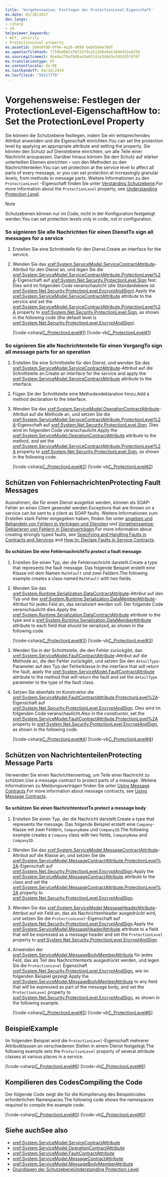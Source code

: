 ```yaml
---
title: 'Vorgehensweise: Festlegen der ProtectionLevel-Eigenschaft'
ms.date: 03/30/2017
dev_langs:
- csharp
- vb
helpviewer_keywords:
- WCF, security
- ProtectionLevel property
ms.assetid: 3d4e8f80-0f9e-4a26-9899-beb6584e78df
ms.openlocfilehash: 77596d682af6f2579ca512b0a6de1694452e025b
ms.sourcegitcommit: 0be8a279af6d8a43e03141e349d3efd5d35f8767
ms.translationtype: HT
ms.contentlocale: de-DE
ms.lasthandoff: 04/18/2019
ms.locfileid: "59317778"
---
```

# <a name="how-to-set-the-protectionlevel-property"></a><span data-ttu-id="ada10-102">Vorgehensweise: Festlegen der ProtectionLevel-Eigenschaft</span><span class="sxs-lookup"><span data-stu-id="ada10-102">How to: Set the ProtectionLevel Property</span></span>
<span data-ttu-id="ada10-103">Sie können die Schutzebene festlegen, indem Sie ein entsprechendes Attribut anwenden und die Eigenschaft einrichten.</span><span class="sxs-lookup"><span data-stu-id="ada10-103">You can set the protection level by applying an appropriate attribute and setting the property.</span></span> <span data-ttu-id="ada10-104">Sie können den Schutz auf Dienstebene einrichten, um alle Teile einer Nachricht anzupassen. Darüber hinaus können Sie den Schutz auf stärker unterteilten Ebenen einrichten – von den Methoden zu den Nachrichtenteilen.</span><span class="sxs-lookup"><span data-stu-id="ada10-104">You can set protection at the service level to affect all parts of every message, or you can set protection at increasingly granular levels, from methods to message parts.</span></span> <span data-ttu-id="ada10-105">Weitere Informationen zu den `ProtectionLevel` -Eigenschaft finden Sie unter [Verständnis Schutzebene](../../../docs/framework/wcf/understanding-protection-level.md).</span><span class="sxs-lookup"><span data-stu-id="ada10-105">For more information about the `ProtectionLevel` property, see [Understanding Protection Level](../../../docs/framework/wcf/understanding-protection-level.md).</span></span>  
  
> [!NOTE]
>  <span data-ttu-id="ada10-106">Schutzebenen können nur im Code, nicht in der Konfiguration festgelegt werden.</span><span class="sxs-lookup"><span data-stu-id="ada10-106">You can set protection levels only in code, not in configuration.</span></span>  
  
### <a name="to-sign-all-messages-for-a-service"></a><span data-ttu-id="ada10-107">So signieren Sie alle Nachrichten für einen Dienst</span><span class="sxs-lookup"><span data-stu-id="ada10-107">To sign all messages for a service</span></span>  
  
1. <span data-ttu-id="ada10-108">Erstellen Sie eine Schnittstelle für den Dienst.</span><span class="sxs-lookup"><span data-stu-id="ada10-108">Create an interface for the service.</span></span>  
  
2. <span data-ttu-id="ada10-109">Wenden Sie das <xref:System.ServiceModel.ServiceContractAttribute>-Attribut für den Dienst an, und legen Sie die <xref:System.ServiceModel.ServiceContractAttribute.ProtectionLevel%2A>-Eigenschaft auf <xref:System.Net.Security.ProtectionLevel.Sign> fest. Dies wird im folgenden Code veranschaulicht (die Standardebene ist <xref:System.Net.Security.ProtectionLevel.EncryptAndSign>).</span><span class="sxs-lookup"><span data-stu-id="ada10-109">Apply the <xref:System.ServiceModel.ServiceContractAttribute> attribute to the service and set the <xref:System.ServiceModel.ServiceContractAttribute.ProtectionLevel%2A> property to <xref:System.Net.Security.ProtectionLevel.Sign>, as shown in the following code (the default level is <xref:System.Net.Security.ProtectionLevel.EncryptAndSign>).</span></span>  
  
     [!code-csharp[C_ProtectionLevel#1](../../../samples/snippets/csharp/VS_Snippets_CFX/c_protectionlevel/cs/source.cs#1)]
     [!code-vb[C_ProtectionLevel#1](../../../samples/snippets/visualbasic/VS_Snippets_CFX/c_protectionlevel/vb/source.vb#1)]  
  
### <a name="to-sign-all-message-parts-for-an-operation"></a><span data-ttu-id="ada10-110">So signieren Sie alle Nachrichtenteile für einen Vorgang</span><span class="sxs-lookup"><span data-stu-id="ada10-110">To sign all message parts for an operation</span></span>  
  
1. <span data-ttu-id="ada10-111">Erstellen Sie eine Schnittstelle für den Dienst, und wenden Sie das <xref:System.ServiceModel.ServiceContractAttribute>-Attribut auf die Schnittstelle an.</span><span class="sxs-lookup"><span data-stu-id="ada10-111">Create an interface for the service and apply the <xref:System.ServiceModel.ServiceContractAttribute> attribute to the interface.</span></span>  
  
2. <span data-ttu-id="ada10-112">Fügen Sie der Schnittstelle eine Methodendeklaration hinzu.</span><span class="sxs-lookup"><span data-stu-id="ada10-112">Add a method declaration to the interface.</span></span>  
  
3. <span data-ttu-id="ada10-113">Wenden Sie das <xref:System.ServiceModel.OperationContractAttribute>-Attribut auf die Methode an, und setzen Sie die <xref:System.ServiceModel.ServiceContractAttribute.ProtectionLevel%2A>-Eigenschaft auf <xref:System.Net.Security.ProtectionLevel.Sign>. Dies wird im folgenden Code veranschaulicht.</span><span class="sxs-lookup"><span data-stu-id="ada10-113">Apply the <xref:System.ServiceModel.OperationContractAttribute> attribute to the method, and set the <xref:System.ServiceModel.ServiceContractAttribute.ProtectionLevel%2A> property to <xref:System.Net.Security.ProtectionLevel.Sign>, as shown in the following code.</span></span>  
  
     [!code-csharp[C_ProtectionLevel#2](../../../samples/snippets/csharp/VS_Snippets_CFX/c_protectionlevel/cs/source.cs#2)]
     [!code-vb[C_ProtectionLevel#2](../../../samples/snippets/visualbasic/VS_Snippets_CFX/c_protectionlevel/vb/source.vb#2)]  
  
## <a name="protecting-fault-messages"></a><span data-ttu-id="ada10-114">Schützen von Fehlernachrichten</span><span class="sxs-lookup"><span data-stu-id="ada10-114">Protecting Fault Messages</span></span>  
 <span data-ttu-id="ada10-115">Ausnahmen, die für einen Dienst ausgelöst werden, können als SOAP-Fehler an einen Client gesendet werden.</span><span class="sxs-lookup"><span data-stu-id="ada10-115">Exceptions that are thrown on a service can be sent to a client as SOAP faults.</span></span> <span data-ttu-id="ada10-116">Weitere Informationen zum Erstellen stark Fehler eingegeben haben, finden Sie unter [angeben und Behandeln von Fehlern in Verträgen und Diensten](../../../docs/framework/wcf/specifying-and-handling-faults-in-contracts-and-services.md) und [Vorgehensweise: Deklarieren von Fehlern in Dienstverträgen](../../../docs/framework/wcf/how-to-declare-faults-in-service-contracts.md).</span><span class="sxs-lookup"><span data-stu-id="ada10-116">For more information about creating strongly typed faults, see [Specifying and Handling Faults in Contracts and Services](../../../docs/framework/wcf/specifying-and-handling-faults-in-contracts-and-services.md) and [How to: Declare Faults in Service Contracts](../../../docs/framework/wcf/how-to-declare-faults-in-service-contracts.md).</span></span>  
  
#### <a name="to-protect-a-fault-message"></a><span data-ttu-id="ada10-117">So schützen Sie eine Fehlernachricht</span><span class="sxs-lookup"><span data-stu-id="ada10-117">To protect a fault message</span></span>  
  
1. <span data-ttu-id="ada10-118">Erstellen Sie einen Typ, der die Fehlernachricht darstellt.</span><span class="sxs-lookup"><span data-stu-id="ada10-118">Create a type that represents the fault message.</span></span> <span data-ttu-id="ada10-119">Das folgende Beispiel erstellt eine Klasse mit dem Namen `MathFault` und zwei Feldern.</span><span class="sxs-lookup"><span data-stu-id="ada10-119">The following example creates a class named `MathFault` with two fields.</span></span>  
  
2. <span data-ttu-id="ada10-120">Wenden Sie das <xref:System.Runtime.Serialization.DataContractAttribute>-Attribut auf den Typ und das <xref:System.Runtime.Serialization.DataMemberAttribute>-Attribut für jedes Feld an, das serialisiert werden soll. Der folgende Code veranschaulicht dies.</span><span class="sxs-lookup"><span data-stu-id="ada10-120">Apply the <xref:System.Runtime.Serialization.DataContractAttribute> attribute to the type and a <xref:System.Runtime.Serialization.DataMemberAttribute> attribute to each field that should be serialized, as shown in the following code.</span></span>  
  
     [!code-csharp[C_ProtectionLevel#3](../../../samples/snippets/csharp/VS_Snippets_CFX/c_protectionlevel/cs/source.cs#3)]
     [!code-vb[C_ProtectionLevel#3](../../../samples/snippets/visualbasic/VS_Snippets_CFX/c_protectionlevel/vb/source.vb#3)]  
  
3. <span data-ttu-id="ada10-121">Wenden Sie in der Schnittstelle, die den Fehler zurückgibt, das <xref:System.ServiceModel.FaultContractAttribute>-Attribut auf die Methode an, die den Fehler zurückgibt, und setzen Sie den `detailType`-Parameter auf den Typ der Fehlerklasse.</span><span class="sxs-lookup"><span data-stu-id="ada10-121">In the interface that will return the fault, apply the <xref:System.ServiceModel.FaultContractAttribute> attribute to the method that will return the fault and set the `detailType` parameter to the type of the fault class.</span></span>  
  
4. <span data-ttu-id="ada10-122">Setzen Sie ebenfalls im Konstruktor die <xref:System.ServiceModel.FaultContractAttribute.ProtectionLevel%2A>-Eigenschaft auf <xref:System.Net.Security.ProtectionLevel.EncryptAndSign>. Dies wird im folgenden Code veranschaulicht.</span><span class="sxs-lookup"><span data-stu-id="ada10-122">Also in the constructor, set the <xref:System.ServiceModel.FaultContractAttribute.ProtectionLevel%2A> property to <xref:System.Net.Security.ProtectionLevel.EncryptAndSign>, as shown in the following code.</span></span>  
  
     [!code-csharp[C_ProtectionLevel#4](../../../samples/snippets/csharp/VS_Snippets_CFX/c_protectionlevel/cs/source.cs#4)]
     [!code-vb[C_ProtectionLevel#4](../../../samples/snippets/visualbasic/VS_Snippets_CFX/c_protectionlevel/vb/source.vb#4)]  
  
## <a name="protecting-message-parts"></a><span data-ttu-id="ada10-123">Schützen von Nachrichtenteilen</span><span class="sxs-lookup"><span data-stu-id="ada10-123">Protecting Message Parts</span></span>  
 <span data-ttu-id="ada10-124">Verwenden Sie einen Nachrichtenvertrag, um Teile einer Nachricht zu schützen.</span><span class="sxs-lookup"><span data-stu-id="ada10-124">Use a message contract to protect parts of a message.</span></span> <span data-ttu-id="ada10-125">Weitere Informationen zu Meldungsverträgen finden Sie unter [Using Message Contracts](../../../docs/framework/wcf/feature-details/using-message-contracts.md).</span><span class="sxs-lookup"><span data-stu-id="ada10-125">For more information about message contracts, see [Using Message Contracts](../../../docs/framework/wcf/feature-details/using-message-contracts.md).</span></span>  
  
#### <a name="to-protect-a-message-body"></a><span data-ttu-id="ada10-126">So schützen Sie einen Nachrichtentext</span><span class="sxs-lookup"><span data-stu-id="ada10-126">To protect a message body</span></span>  
  
1. <span data-ttu-id="ada10-127">Erstellen Sie einen Typ, der die Nachricht darstellt.</span><span class="sxs-lookup"><span data-stu-id="ada10-127">Create a type that represents the message.</span></span> <span data-ttu-id="ada10-128">Das folgende Beispiel erstellt eine `Company`-Klasse mit zwei Feldern, `CompanyName` und `CompanyID`.</span><span class="sxs-lookup"><span data-stu-id="ada10-128">The following example creates a `Company` class with two fields, `CompanyName` and `CompanyID`.</span></span>  
  
2. <span data-ttu-id="ada10-129">Wenden Sie das <xref:System.ServiceModel.MessageContractAttribute>-Attribut auf die Klasse an, und setzen Sie die <xref:System.ServiceModel.MessageContractAttribute.ProtectionLevel%2A>-Eigenschaft auf <xref:System.Net.Security.ProtectionLevel.EncryptAndSign>.</span><span class="sxs-lookup"><span data-stu-id="ada10-129">Apply the <xref:System.ServiceModel.MessageContractAttribute> attribute to the class and set the <xref:System.ServiceModel.MessageContractAttribute.ProtectionLevel%2A> property to <xref:System.Net.Security.ProtectionLevel.EncryptAndSign>.</span></span>  
  
3. <span data-ttu-id="ada10-130">Wenden Sie das <xref:System.ServiceModel.MessageHeaderAttribute>-Attribut auf ein Feld an, das als Nachrichtenheader ausgedrückt wird, und setzen Sie die `ProtectionLevel`-Eigenschaft auf <xref:System.Net.Security.ProtectionLevel.EncryptAndSign>.</span><span class="sxs-lookup"><span data-stu-id="ada10-130">Apply the <xref:System.ServiceModel.MessageHeaderAttribute> attribute to a field that will be expressed as a message header and set the `ProtectionLevel` property to <xref:System.Net.Security.ProtectionLevel.EncryptAndSign>.</span></span>  
  
4. <span data-ttu-id="ada10-131">Anwenden der <xref:System.ServiceModel.MessageBodyMemberAttribute> für jedes Feld, das als Teil des Nachrichtentexts ausgedrückt werden, und legen Sie die `ProtectionLevel` Eigenschaft <xref:System.Net.Security.ProtectionLevel.EncryptAndSign>, wie im folgenden Beispiel gezeigt.</span><span class="sxs-lookup"><span data-stu-id="ada10-131">Apply the <xref:System.ServiceModel.MessageBodyMemberAttribute> to any field that will be expressed as part of the message body, and set the `ProtectionLevel` property to <xref:System.Net.Security.ProtectionLevel.EncryptAndSign>, as shown in the following example.</span></span>  
  
     [!code-csharp[C_ProtectionLevel#5](../../../samples/snippets/csharp/VS_Snippets_CFX/c_protectionlevel/cs/source.cs#5)]
     [!code-vb[C_ProtectionLevel#5](../../../samples/snippets/visualbasic/VS_Snippets_CFX/c_protectionlevel/vb/source.vb#5)]  
  
## <a name="example"></a><span data-ttu-id="ada10-132">Beispiel</span><span class="sxs-lookup"><span data-stu-id="ada10-132">Example</span></span>  
 <span data-ttu-id="ada10-133">Im folgenden Beispiel wird die `ProtectionLevel`-Eigenschaft mehrerer Attributklassen an verschiedenen Stellen in einem Dienst festgelegt.</span><span class="sxs-lookup"><span data-stu-id="ada10-133">The following example sets the `ProtectionLevel` property of several attribute classes at various places in a service.</span></span>  
  
 [!code-csharp[C_ProtectionLevel#6](../../../samples/snippets/csharp/VS_Snippets_CFX/c_protectionlevel/cs/source.cs#6)]
 [!code-vb[C_ProtectionLevel#6](../../../samples/snippets/visualbasic/VS_Snippets_CFX/c_protectionlevel/vb/source.vb#6)]  
  
## <a name="compiling-the-code"></a><span data-ttu-id="ada10-134">Kompilieren des Codes</span><span class="sxs-lookup"><span data-stu-id="ada10-134">Compiling the Code</span></span>  
 <span data-ttu-id="ada10-135">Der folgende Code zeigt die für die Kompilierung des Beispielcodes erforderlichen Namespaces.</span><span class="sxs-lookup"><span data-stu-id="ada10-135">The following code shows the namespaces required to compile the example code.</span></span>  
  
 [!code-csharp[C_ProtectionLevel#0](../../../samples/snippets/csharp/VS_Snippets_CFX/c_protectionlevel/cs/source.cs#0)]
 [!code-vb[C_ProtectionLevel#0](../../../samples/snippets/visualbasic/VS_Snippets_CFX/c_protectionlevel/vb/source.vb#0)]  
  
## <a name="see-also"></a><span data-ttu-id="ada10-136">Siehe auch</span><span class="sxs-lookup"><span data-stu-id="ada10-136">See also</span></span>

- <xref:System.ServiceModel.ServiceContractAttribute>
- <xref:System.ServiceModel.OperationContractAttribute>
- <xref:System.ServiceModel.FaultContractAttribute>
- <xref:System.ServiceModel.MessageContractAttribute>
- <xref:System.ServiceModel.MessageBodyMemberAttribute>
- [<span data-ttu-id="ada10-137">Grundlagen der Schutzebene</span><span class="sxs-lookup"><span data-stu-id="ada10-137">Understanding Protection Level</span></span>](../../../docs/framework/wcf/understanding-protection-level.md)
